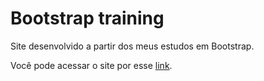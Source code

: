 # Bootstrap training
Site desenvolvido a partir dos meus estudos em Bootstrap.

Você pode acessar o site por esse [link](https://bootstrap-training-theta.vercel.app/).
